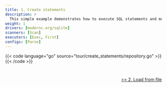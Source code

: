 ```yaml
---
title: 1. Create statements
description: >
  This simple example demonstrates how to execute SQL statements and map the results to Go structs using sqlt.
weight: 1
drivers: [modernc.org/sqlite]
scanners: [Scan]
executors: [Exec, First]
configs: [Parse]
---
```


{{< code language="go" source="tour/create_statements/repository.go" >}}{{< /code >}}  

<div style="padding-top: 2em; text-align: right"><a href="/sqlt-docs/tour/2_load_from_file/">>> 2. Load from file</a></div>